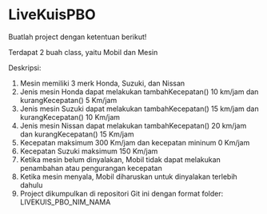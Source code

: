 # LiveKuisPBO

Buatlah project dengan ketentuan berikut!

Terdapat 2 buah class,  yaitu Mobil dan Mesin

Deskripsi:
1. Mesin memiliki 3 merk Honda, Suzuki, dan Nissan
2. Jenis mesin Honda dapat melakukan tambahKecepatan() 10 km/jam dan kurangKecepatan() 5 Km/jam
3. Jenis mesin Suzuki dapat melakukan tambahKecepatan() 15 km/jam dan kurangKecepatan() 10 Km/jam
4. Jenis mesin Nissan dapat melakukan tambahKecepatan() 20 km/jam dan kurangKecepatan() 15 Km/jam
5. Kecepatan maksimum 300 Km/jam dan kecepatan mininum 0 Km/jam
6. Kecepatan Suzuki maksimum 150 Km/jam
7. Ketika mesin belum dinyalakan, Mobil tidak dapat melakukan penambahan atau pengurangan kecepatan
8. Ketika mesin menyala, Mobil diharuskan untuk dinyalakan terlebih dahulu
9. Project dikumpulkan di repositori Git ini dengan format folder: LIVEKUIS_PBO_NIM_NAMA
